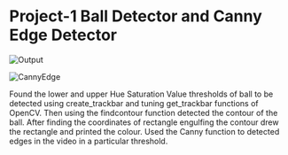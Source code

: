 # Project-1 Ball Detector and Canny Edge Detector

![Output](https://user-images.githubusercontent.com/82443192/178718583-3757c79d-d131-41c9-a7c6-da0dc1f2e939.JPG)

![CannyEdge](https://user-images.githubusercontent.com/82443192/178718625-e3d15fea-6903-4972-a4a5-ceb47aaf8c67.JPG)

Found the lower and upper Hue Saturation Value thresholds of ball to be detected using create_trackbar and tuning get_trackbar functions of OpenCV.
Then using the findcontour function detected the contour of the ball. After finding the coordinates of rectangle engulfing the contour drew the rectangle
and printed the colour. Used the Canny function to detected edges in the video in a particular threshold.


